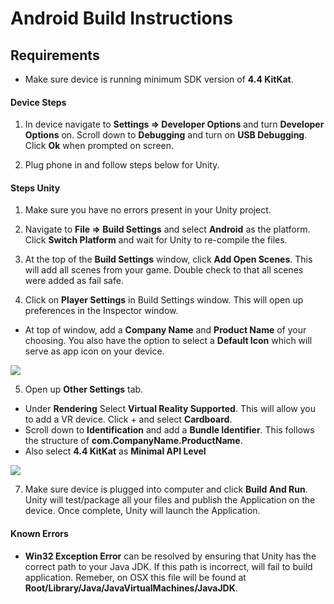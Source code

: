 # Android Build Instructions

## Requirements
- Make sure device is running minimum SDK version of **4.4 KitKat**.

#### Device Steps

1. In device navigate to **Settings => Developer Options** and turn **Developer Options** on. Scroll down to **Debugging** and turn on **USB Debugging**. Click **Ok** when prompted on screen.

2. Plug phone in and follow steps below for Unity.

#### Steps Unity

1. Make sure you have no errors present in your Unity project.

2. Navigate to **File => Build Settings** and select **Android** as the platform. Click **Switch Platform** and wait for Unity to re-compile the files.

3. At the top of the **Build Settings** window, click **Add Open Scenes**. This will add all scenes from your game. Double check to that all scenes were added as fail safe.

4. Click on **Player Settings** in Build Settings window. This will open up preferences in the Inspector window.
- At top of window, add a **Company Name** and **Product Name** of your choosing. You also have the option to select a **Default Icon** which will serve as app icon on your device.

![](http://i.imgur.com/6bVAMsT.png)

5. Open up **Other Settings** tab.
- Under **Rendering** Select **Virtual Reality Supported**. This will allow you to add a VR device. Click + and select **Cardboard**.
- Scroll down to **Identification** and add a **Bundle Identifier**. This follows the structure of **com.CompanyName.ProductName**. 
- Also select **4.4 KitKat** as **Minimal API Level**

![](http://i.imgur.com/GFhuYRX.png)

7. Make sure device is plugged into computer and click **Build And Run**. Unity will test/package all your files and publish the Application on the device. Once complete, Unity will launch the Application. 



#### Known Errors 
- **Win32 Exception Error** can be resolved by ensuring that Unity has the correct path to your Java JDK. If this path is incorrect, will fail to build application. Remeber, on OSX this file will be found at **Root/Library/Java/JavaVirtualMachines/JavaJDK**.
